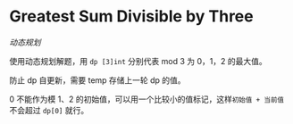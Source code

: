 # Greatest Sum Divisible by Three

*动态规划*

使用动态规划解题，用 `dp [3]int` 分别代表 mod 3 为 0，1，2 的最大值。

防止 dp 自更新，需要 temp 存储上一轮 dp 的值。

0 不能作为模 1、2 的初始值，可以用一个比较小的值标记，这样`初始值 + 当前值`不会超过 `dp[0]` 就行。
